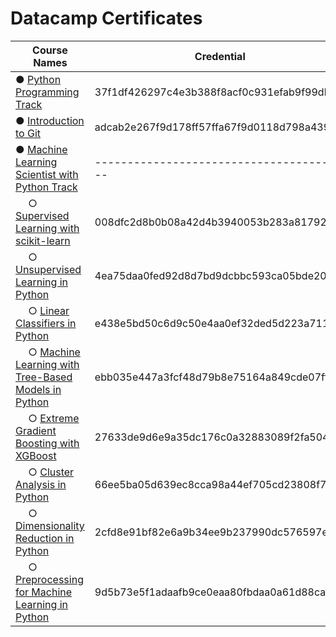 # Datacamp Certificates

| Course Names                                                          |                 Credential               |
| ----------------------------------------------------------------      | ---------------------------------------- |
| ● [Python Programming Track][C1]                                      | 37f1df426297c4e3b388f8acf0c931efab9f99db |
| ● [Introduction to Git][C2]                                           | adcab2e267f9d178ff57ffa67f9d0118d798a439 |
| ● [Machine Learning Scientist with Python Track][C3]                  | ---------------------------------------- |
| &emsp; ○ [Supervised Learning with scikit-learn][C31]                 | 008dfc2d8b0b08a42d4b3940053b283a81792b9d |
| &emsp; ○ [Unsupervised Learning in Python][C32]                       | 4ea75daa0fed92d8d7bd9dcbbc593ca05bde2031 |
| &emsp; ○ [Linear Classifiers in Python][C33]                          | e438e5bd50c6d9c50e4aa0ef32ded5d223a711c3 |
| &emsp; ○ [Machine Learning with Tree-Based Models in Python][C34]     | ebb035e447a3fcf48d79b8e75164a849cde07fff |
| &emsp; ○ [Extreme Gradient Boosting with XGBoost][C35]                | 27633de9d6e9a35dc176c0a32883089f2fa504ac |
| &emsp; ○ [Cluster Analysis in Python][C36]                            | 66ee5ba05d639ec8cca98a44ef705cd23808f719 |
| &emsp; ○ [Dimensionality Reduction in Python][C37]                    | 2cfd8e91bf82e6a9b34ee9b237990dc576597e74 |
| &emsp; ○ [Preprocessing for Machine Learning in Python][C38]          | 9d5b73e5f1adaafb9ce0eaa80fbdaa0a61d88caf |
  
[C1]: https://www.datacamp.com/statement-of-accomplishment/track/37f1df426297c4e3b388f8acf0c931efab9f99db
[C2]: https://www.datacamp.com/statement-of-accomplishment/course/adcab2e267f9d178ff57ffa67f9d0118d798a439
[C3]: #
[C31]: https://www.datacamp.com/statement-of-accomplishment/course/008dfc2d8b0b08a42d4b3940053b283a81792b9d
[C32]: https://www.datacamp.com/statement-of-accomplishment/course/4ea75daa0fed92d8d7bd9dcbbc593ca05bde2031
[C33]: https://www.datacamp.com/statement-of-accomplishment/course/e438e5bd50c6d9c50e4aa0ef32ded5d223a711c3
[C34]: https://www.datacamp.com/statement-of-accomplishment/course/ebb035e447a3fcf48d79b8e75164a849cde07fff
[C35]: https://www.datacamp.com/statement-of-accomplishment/course/27633de9d6e9a35dc176c0a32883089f2fa504ac
[C36]: https://www.datacamp.com/statement-of-accomplishment/course/66ee5ba05d639ec8cca98a44ef705cd23808f719
[C37]: https://www.datacamp.com/statement-of-accomplishment/course/2cfd8e91bf82e6a9b34ee9b237990dc576597e74
[C38]: https://www.datacamp.com/statement-of-accomplishment/course/9d5b73e5f1adaafb9ce0eaa80fbdaa0a61d88caf
